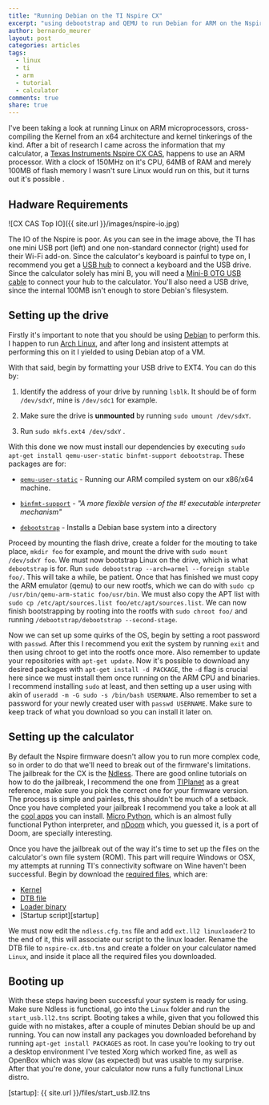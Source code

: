 ```yaml
---
title: "Running Debian on the TI Nspire CX"
excerpt: "using debootstrap and QEMU to run Debian for ARM on the Nspire CX CAS"
author: bernardo_meurer
layout: post
categories: articles
tags:
  - linux
  - ti
  - arm
  - tutorial
  - calculator
comments: true
share: true
---
```


I've been taking a look at running Linux on ARM microprocessors,
cross-compiling the Kernel from an x64 architecture and kernel tinkerings of
the kind. After a bit of research I came across the information that my
calculator, a [Texas Instruments Nspire CX CAS][Nspire], happens to use an ARM
processor. With a clock of 150MHz on it's CPU, 64MB of RAM and merely 100MB of
flash memory I wasn't sure Linux would run on this, but it turns out it's
possible
.

## Hadware Requirements

![CX CAS Top IO]({{ site.url }}/images/nspire-io.jpg)

The IO of the Nspire is poor. As you can see in the image above, the TI has one
mini USB port (left) and one non-standard connector (right) used for their
Wi-Fi add-on. Since the calculator's keyboard is painful to type on, I
recommend you get a [USB hub][hub] to connect a keyboard and the USB drive.
Since the calculator solely has mini B, you will need a [Mini-B OTG USB
cable][miniotg] to connect your hub to the calculator. You'll also need a USB
drive, since the internal 100MB isn't enough to store Debian's filesystem.

## Setting up the drive

Firstly it's important to note that you should be using [Debian][debian] to
perform this. I happen to run [Arch Linux][arch], and after long and insistent
attempts at performing this on it I yielded to using Debian atop of a VM.

With that said, begin by formatting your USB drive to EXT4. You can do this by:

1.  Identify the address of your drive by running `lsblk`. It should be of form
    `/dev/sdxY`, mine is `/dev/sdc1` for example.

2.  Make sure the drive is **unmounted** by running `sudo umount /dev/sdxY`.

3.  Run `sudo mkfs.ext4 /dev/sdxY` .

With this done we now must install our dependencies by executing
`sudo apt-get install qemu-user-static binfmt-support debootstrap`. These
packages are for:

-   [`qemu-user-static`][qemu] - Running our ARM compiled system on our x86/x64
    machine.

-   [`binfmt-support`][binfmt] -  *"A more flexible version of the #! executable
                                   interpreter mechanism"*

-   [`debootstrap`][debootstrap] - Installs a Debian base system into a
                                   directory

Proceed by mounting the flash drive, create a folder for the mouting to take
place, `mkdir foo` for example, and mount the drive with
`sudo mount /dev/sdxY foo`. We must now bootstrap Linux on the drive, which is
what `debootstrap` is for. Run
`sudo debootstrap --arch=armel --foreign stable foo/`. This will take a while,
 be patient. Once that has finished we must copy the ARM emulator (qemu)
to our new rootfs, which we can do with
`sudo cp /usr/bin/qemu-arm-static foo/usr/bin`. We must also copy the APT list
with `sudo cp /etc/apt/sources.list foo/etc/apt/sources.list`. We can now finish
 bootstrapping by rooting into the rootfs with `sudo chroot foo/` and running
`/debootstrap/debootstrap --second-stage`.

Now we can set up some quirks of the OS, begin by setting a root password with
`passwd`. After this I recommend you exit the system by running `exit` and
then using chroot to get into the rootfs once more. Also remember to update
your repositories with `apt-get update`. Now it's possible to download any
desired packages with `apt-get install -d PACKAGE`, the `-d` flag is crucial
here since we must install them once running on the ARM CPU and binaries.
I recommend installing `sudo` at least, and then setting up a user
using with akin of `useradd -m -G sudo -s /bin/bash USERNAME`. Also remember to
set a password for your newly created user with `passwd USERNAME`. Make sure to
keep track of what you download so you can install it later on.

## Setting up the calculator

By default the Nspire firmware doesn't allow you to run more complex code, so in
 order to do that we'll need to break out of the firmware's limitations. The
jailbreak for the CX is the [Ndless][ndless]. There are good online tutorials
on how to do the jailbreak, I recommend the one from [TIPlanet][TIguide] as a
great reference, make sure you pick the correct one for your firmware version.
The process is simple and painless, this shouldn't be much of a setback.
Once you have completed your jailbreak I recommend you take a look at all the
[cool apps][apps] you can install. [Micro Python][micropython], which is an
almost fully functional Python interpreter, and [nDoom][ndoom] which, you
guessed it, is a port of Doom, are specially interesting.

Once you have the jailbreak out of the way it's time to set up the files on the
calculator's own file system (ROM). This part will require Windows or OSX,
my attempts at running TI's connectivity software on Wine haven't been
successful. Begin by download the [required files][files], which are:

-   [Kernel][kernel]
-   [DTB file][dtb]
-   [Loader binary][loader]
-   [Startup script][startup]

We must now edit the `ndless.cfg.tns` file and add `ext.ll2 linuxloader2` to the
end of it, this will associate our script to the linux loader. Rename the DTB
file to `nspire-cx.dtb.tns` and create a folder on your calculator named `Linux`,
and inside it place all the required files you downloaded.

## Booting up

With these steps having been successful your system is ready for using. Make
sure Ndless is functional, go into the `Linux` folder and run the
`start_usb.ll2.tns` script. Booting takes a while,  given that you followed
this guide with no mistakes, after a couple of minutes Debian should be up and
running. You can now install any packages you downloaded beforehand by running
`apt-get install PACKAGES` as root. In case you're looking to try out a desktop
environment I've tested Xorg which worked fine, as well as OpenBox which was
slow (as expected) but was usable to my surprise. After that you're done, your
calculator now runs a fully functional Linux distro.

[Nspire]: https://education.ti.com/en/us/products/calculators/graphing-calculators/ti-nspire-cx-cas-handheld

[hub]: http://www.amazon.com/s?ie=UTF8&field-keywords=usb%20hub
[miniotg]: http://www.amazon.com/s?ie=UTF8&field-keywords=mini%20usb%20otg
[ndless]: http://ndless.me/
[TIguide]: https://tiplanet.org/forum/ndl3ss.php
[apps]: https://ndless-apps.org/
[micropython]: https://tiplanet.org/forum/archives_voir.php?id=89439
[ndoom]: https://tiplanet.org/forum/archives_voir.php?id=6631
[debian]: https://www.debian.org/
[arch]: https://www.archlinux.org/
[qemu]: https://packages.debian.org/sid/qemu-user-static
[binfmt]: http://www.nongnu.org/binfmt-support/
[debootstrap]: https://wiki.debian.org/Debootstrap
[files]: https://tiplanet.org/nspire-linux-builds/
[kernel]: https://tiplanet.org/nspire-linux-builds/devicetree/zImage_expanded_latest.tns
[dtb]: https://tiplanet.org/nspire-linux-builds/devicetree/nspire-cx.dtb
[loader]: https://tiplanet.org/nspire-linux-builds/linuxloader2.tns
[startup]: {{ site.url }}/files/start_usb.ll2.tns
